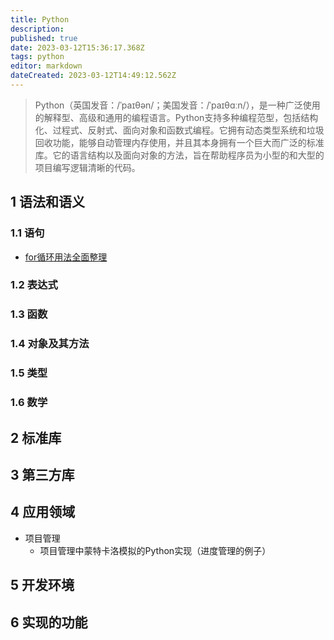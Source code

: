 ```yaml
---
title: Python
description: 
published: true
date: 2023-03-12T15:36:17.368Z
tags: python
editor: markdown
dateCreated: 2023-03-12T14:49:12.562Z
---
```


> Python（英国发音：/ˈpaɪθən/；美国发音：/ˈpaɪθɑːn/），是一种广泛使用的解释型、高级和通用的编程语言。Python支持多种编程范型，包括结构化、过程式、反射式、面向对象和函数式编程。它拥有动态类型系统和垃圾回收功能，能够自动管理内存使用，并且其本身拥有一个巨大而广泛的标准库。它的语言结构以及面向对象的方法，旨在帮助程序员为小型的和大型的项目编写逻辑清晰的代码。

## 1 语法和语义

### 1.1 语句

- [for循环用法全面整理](/zh/Python/basic/for循环用法全面整理)
### 1.2 表达式

### 1.3 函数

### 1.4 对象及其方法

### 1.5 类型

### 1.6 数学

## 2 标准库

## 3 第三方库

## 4 应用领域

- 项目管理
	- 项目管理中蒙特卡洛模拟的Python实现（进度管理的例子）

## 5 开发环境

## 6 实现的功能
